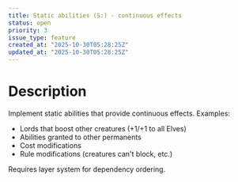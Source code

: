 ```yaml
---
title: Static abilities (S:) - continuous effects
status: open
priority: 3
issue_type: feature
created_at: "2025-10-30T05:28:25Z"
updated_at: "2025-10-30T05:28:25Z"
---
```


# Description

Implement static abilities that provide continuous effects.
Examples:
- Lords that boost other creatures (+1/+1 to all Elves)
- Abilities granted to other permanents
- Cost modifications
- Rule modifications (creatures can't block, etc.)

Requires layer system for dependency ordering.
